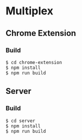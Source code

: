 # Multiplex

## Chrome Extension

### Build

```
$ cd chrome-extension
$ npm install
$ npm run build
```

## Server

### Build

```
$ cd server
$ npm install
$ npm run build
```
